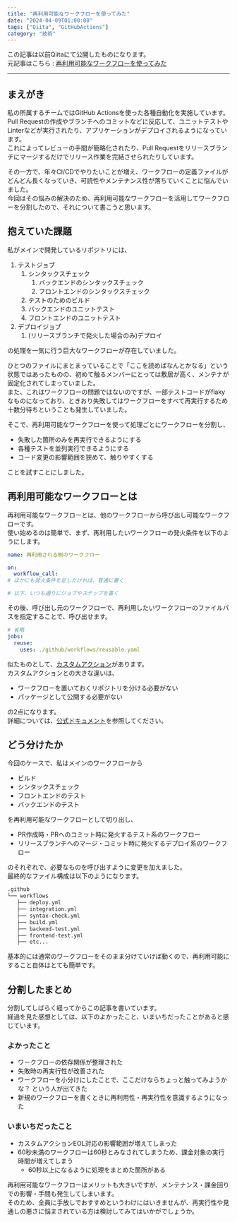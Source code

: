 ```yaml
---
title: "再利用可能なワークフローを使ってみた"
date: "2024-04-09T01:00:00"
tags: ["Qiita", "GitHubActions"]
category: "技術"
---
```


この記事は以前Qiitaにて公開したものになります。  
元記事はこちら : [再利用可能なワークフローを使ってみた](https://qiita.com/_kei_s/items/2c15dca3a88c0234a59f)  

<hr>

## まえがき
私の所属するチームではGitHub Actionsを使った各種自動化を実施しています。  
Pull Requestの作成やブランチへのコミットなどに反応して、ユニットテストやLinterなどが実行されたり、アプリケーションがデプロイされるようになっています。  
これによってレビューの手間が簡略化されたり、Pull Requestをリリースブランチにマージするだけでリリース作業を完結させられたりしています。  

その一方で、年々CI/CDでやりたいことが増え、ワークフローの定義ファイルがどんどん長くなっていき、可読性やメンテナンス性が落ちていくことに悩んでいました。  
今回はその悩みの解決のため、再利用可能なワークフローを活用してワークフローを分割したので、それについて書こうと思います。

## 抱えていた課題
私がメインで開発しているリポジトリには、  

1. テストジョブ
    1. シンタックスチェック
        1. バックエンドのシンタックスチェック
        1. フロントエンドのシンタックスチェック
    1. テストのためのビルド
    1. バックエンドのユニットテスト
    1. フロントエンドのユニットテスト
1. デプロイジョブ
    1. (リリースブランチで発火した場合のみ)デプロイ

の処理を一気に行う巨大なワークフローが存在していました。  

ひとつのファイルにまとまっていることで「ここを読めばなんとかなる」という状態ではあったものの、初めて触るメンバーにとっては敷居が高く、メンテナが固定化されてしまっていました。  
また、これはワークフローの問題ではないのですが、一部テストコードがflakyなものになっており、ときおり失敗してはワークフローをすべて再実行するため十数分待ちということも発生していました。  

そこで、再利用可能なワークフローを使って処理ごとにワークフローを分割し、

- 失敗した箇所のみを再実行できるようにする
- 各種テストを並列実行できるようにする
- コード変更の影響範囲を狭めて、触りやすくする

ことを試すことにしました。  

## 再利用可能なワークフローとは
再利用可能なワークフローとは、他のワークフローから呼び出し可能なワークフローです。  
使い始めるのは簡単で、まず、再利用したいワークフローの発火条件を以下のようにします。  

```.github/workflows/reusable.yaml
name: 再利用される側のワークフロー

on:
  workflow_call:
# ほかにも発火条件を足したければ、普通に書く

# 以下、いつも通りにジョブやステップを書く
```

その後、呼び出し元のワークフローで、再利用したいワークフローのファイルパスを指定することで、呼び出せます。  

```.github/workflows/main.yaml
# 省略
jobs:
  reuse:
    uses: ./github/workflows/reusable.yaml
```

似たものとして、[カスタムアクション](https://docs.github.com/ja/actions/creating-actions/about-custom-actions)があります。  
カスタムアクションとの大きな違いは、  

- ワークフローを置いておくリポジトリを分ける必要がない
- パッケージとして公開する必要がない

の2点になります。  
詳細については、[公式ドキュメント](https://docs.github.com/ja/actions/using-workflows/reusing-workflows)を参照してください。  

## どう分けたか

今回のケースで、私はメインのワークフローから  

- ビルド
- シンタックスチェック
- フロントエンドのテスト
- バックエンドのテスト

を再利用可能なワークフローとして切り出し、  

- PR作成時・PRへのコミット時に発火するテスト系のワークフロー
- リリースブランチへのマージ・コミット時に発火するデプロイ系のワークフロー

のそれぞれで、必要なものを呼び出すように変更を加えました。  
最終的なファイル構成は以下のようになります。  

```zsh
.github
└── workflows
   ├── deploy.yml
   ├── integration.yml
   ├── syntax-check.yml
   ├── build.yml
   ├── backend-test.yml
   ├── frontend-test.yml
   ├── etc...
```

基本的には通常のワークフローをそのまま分けていけば動くので、再利用可能にすること自体はとても簡単です。  


## 分割したまとめ
分割してしばらく経ってからこの記事を書いています。  
経過を見た感想としては、以下のよかったこと、いまいちだったことがあると感じています。  

### よかったこと
- ワークフローの依存関係が整理された
- 失敗時の再実行性が改善された
- ワークフローを小分けにしたことで、ここだけならちょっと触ってみようかな？ という人が出てきた
- 新規のワークフローを書くときに再利用性・再実行性を意識するようになった

### いまいちだったこと
- カスタムアクションEOL対応の影響範囲が増えてしまった
- 60秒未満のワークフローは60秒とみなされてしまうため、課金対象の実行時間が増えてしまう
  - 60秒以上になるように処理をまとめた箇所がある

再利用可能なワークフローはメリットも大きいですが、メンテナンス・課金回りでの影響・手間も発生してしまいます。  
そのため、全員に手放しでおすすめというわけにはいきませんが、再実行性や見通しの悪さに悩まされている方は検討してみてはいかがでしょうか。  


